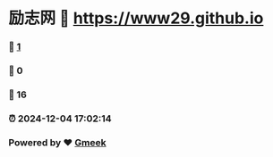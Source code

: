 # 励志网 :link: https://www29.github.io 
### :page_facing_up: [1](https://www29.github.io/tag.html) 
### :speech_balloon: 0 
### :hibiscus: 16 
### :alarm_clock: 2024-12-04 17:02:14 
### Powered by :heart: [Gmeek](https://github.com/Meekdai/Gmeek)
